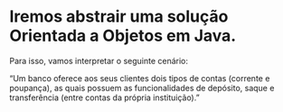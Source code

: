 # Iremos abstrair uma solução Orientada a Objetos em Java.
Para isso, vamos interpretar o seguinte cenário:

“Um banco oferece aos seus clientes dois tipos de contas (corrente e poupança), as quais possuem as funcionalidades de depósito, saque e transferência (entre contas da própria instituição).”
